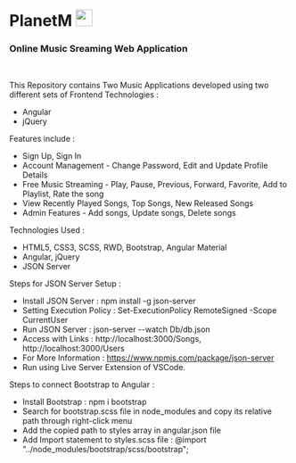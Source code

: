 <h1>PlanetM <img src="https://user-images.githubusercontent.com/53929078/142016796-cbc4f225-8586-46e4-b059-ce34963a3a5b.png" width="30" height="30"/></h1>
<h3>Online Music Sreaming Web Application</h3><br>


This Repository contains Two Music Applications developed using two different sets of Frontend Technologies : 
- Angular
- jQuery

Features include : 
- Sign Up, Sign In
- Account Management - Change Password, Edit and Update Profile Details
- Free Music Streaming - Play, Pause, Previous, Forward, Favorite, Add to Playlist, Rate the song
- View Recently Played Songs, Top Songs, New Released Songs
- Admin Features - Add songs, Update songs, Delete songs

Technologies Used : 
- HTML5, CSS3, SCSS, RWD, Bootstrap, Angular Material
- Angular, jQuery
- JSON Server

Steps for JSON Server Setup : 
- Install JSON Server : npm install -g json-server
- Setting Execution Policy : Set-ExecutionPolicy RemoteSigned -Scope CurrentUser
- Run JSON Server : json-server --watch Db/db.json
- Access with Links : http://localhost:3000/Songs, http://localhost:3000/Users
- For More Information : https://www.npmjs.com/package/json-server
- Run using Live Server Extension of VSCode.

Steps to connect Bootstrap to Angular :
- Install Bootstrap : npm i bootstrap
- Search for bootstrap.scss file in node_modules and copy its relative path through right-click menu
- Add the copied path to styles array in angular.json file
- Add Import statement to styles.scss file : @import "../node_modules/bootstrap/scss/bootstrap";
